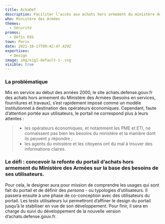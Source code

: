 ```yaml
---
title: AchaDef
description: Faciliter l’accès aux achats hors armement du ministère des Armées
who: Ministère des Armées
themes:
  - Sécurité
promos:
  - Défis DIG
town: Paris
date: 2021-10-17T09:42:47.429Z
expertises:
  - Design
image: img/eig1-default-1-.svg
visible: true
---
```

### La problématique

Mis en service au début des années 2000, le site achats.defense.gouv.fr des achats hors armement du Ministère des Armées (besoins en services, fournitures et travaux), s’est rapidement imposé comme un modèle institutionnel à destination des opérateurs économiques. Cependant, faute d’attention portée aux utilisateurs, le portail ne correspond plus à leurs attentes :

> * les opérateurs économiques, et notamment les PME et ETI, ne connaissent pas bien les besoins du ministère et la manière dont ils peuvent y répondre ;
> * les agents du ministère et les citoyens ont du mal à trouver des informations claires.

### Le défi : concevoir la refonte du portail d’achats hors armement du Ministère des Armées sur la base des besoins de ses utilisateurs.

Pour cela, le designer aura pour mission de comprendre les usages qui sont fait du portail et de définir des *persona* - ou typologies d’utilisateurs. Il passera ensuite à une phase de co-conception avec des utilisateurs du portail. Les tests utilisateurs lui permettront d’affiner le design du portail jusqu’à le stabiliser en vue de son développement. Pour finir, il sera en charge du suivi du développement de la nouvelle version d’achats.defense.gouv.fr.